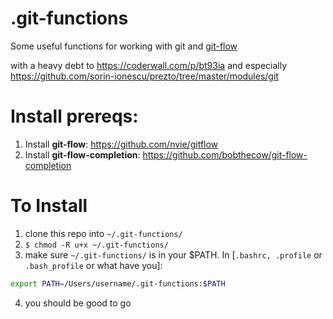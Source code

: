 .git-functions
==============

Some useful functions for working with git and [git-flow](https://github.com/nvie/gitflow)

with a heavy debt to https://coderwall.com/p/bt93ia and especially https://github.com/sorin-ionescu/prezto/tree/master/modules/git

# Install prereqs:

1. Install **git-flow**: https://github.com/nvie/gitflow
2. Install **git-flow-completion**: https://github.com/bobthecow/git-flow-completion

# To Install

1. clone this repo into `~/.git-functions/`
2. `$ chmod -R u+x ~/.git-functions/`
3. make sure `~/.git-functions/` is in your $PATH. In [`.bashrc, .profile` or `.bash_profile` or what have you]:
```bash
export PATH=/Users/username/.git-functions:$PATH
```
4. you should be good to go
